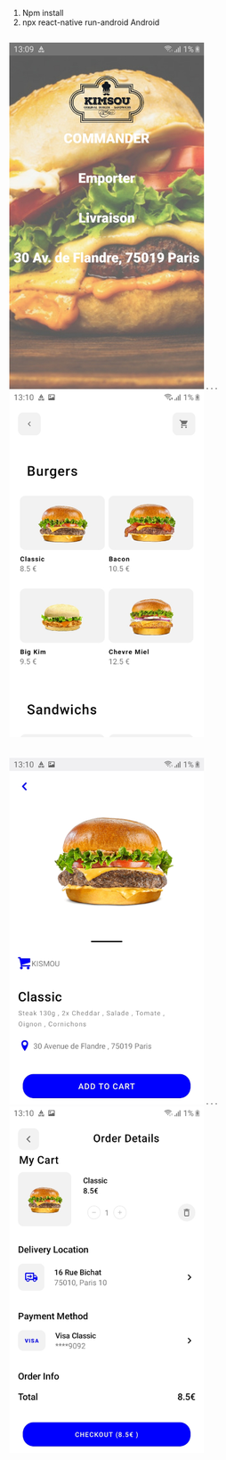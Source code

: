 1) Npm install
2) npx react-native run-android
Android
<p style="display:inline-block;">
   <img src="Images/Home.jpg" width="350" title="hover text">
  . . . <img src="Images/Produits.jpg" width="350" title="hover text"><br><br><br>
   <img src="Images/Produit.id.jpg" width="350" title="hover text">
  . . .<img src="Images/Panier..jpg" width="350" title="hover text">
</p>
